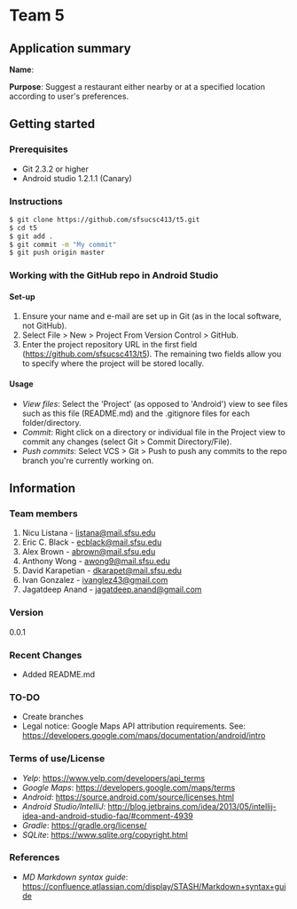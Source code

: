 # Team 5
## Application summary
**Name**:

**Purpose**: Suggest a restaurant either nearby or at a specified location according to user's
preferences.

## Getting started
### Prerequisites
- Git 2.3.2 or higher
- Android studio 1.2.1.1 (Canary)

### Instructions

```sh
$ git clone https://github.com/sfsucsc413/t5.git
$ cd t5
$ git add .
$ git commit -m "My commit"
$ git push origin master
```

### Working with the GitHub repo in Android Studio
#### Set-up

1. Ensure your name and e-mail are set up in Git (as in the local software, not GitHub).
2. Select File > New > Project From Version Control > GitHub.
3. Enter the project repository URL in the first field (https://github.com/sfsucsc413/t5).
    The remaining two fields allow you to specify where the project will be stored locally.

#### Usage

- *View files*: Select the 'Project' (as opposed to 'Android') view to see files such as this file
(README.md) and the .gitignore files for each folder/directory.
- *Commit*: Right click on a directory or individual file in the Project view to commit any changes
(select Git > Commit Directory/File).
- *Push commits*: Select VCS > Git > Push to push any commits to the repo branch you're currently
working on.

## Information
### Team members

1. Nicu Listana - listana@mail.sfsu.edu
2. Eric C. Black - ecblack@mail.sfsu.edu
3. Alex Brown - abrown@mail.sfsu.edu
4. Anthony Wong - awong9@mail.sfsu.edu
5. David Karapetian - dkarapet@mail.sfsu.edu
6. Ivan Gonzalez - ivanglez43@gmail.com
7. Jagatdeep Anand - jagatdeep.anand@gmail.com
### Version
0.0.1

### Recent Changes
  - Added README.md

### TO-DO
  - Create branches
  - Legal notice: Google Maps API attribution requirements. See: https://developers.google.com/maps/documentation/android/intro

### Terms of use/License
  - *Yelp*: https://www.yelp.com/developers/api_terms 
  - *Google Maps*: https://developers.google.com/maps/terms
  - *Android*: https://source.android.com/source/licenses.html
  - *Android Studio/IntelliJ*: http://blog.jetbrains.com/idea/2013/05/intellij-idea-and-android-studio-faq/#comment-4939
  - *Gradle*: https://gradle.org/license/
  - *SQLite*: https://www.sqlite.org/copyright.html

### References
  - *MD Markdown syntax guide*: https://confluence.atlassian.com/display/STASH/Markdown+syntax+guide
